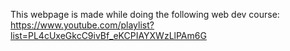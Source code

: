This webpage is made while doing the following web dev course:
https://www.youtube.com/playlist?list=PL4cUxeGkcC9ivBf_eKCPIAYXWzLlPAm6G
